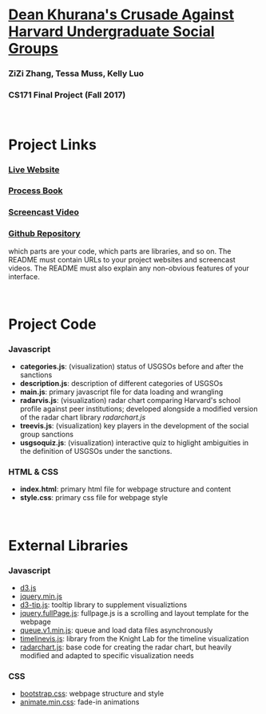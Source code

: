 [Dean Khurana's Crusade Against Harvard Undergraduate Social Groups](https://www.ziziberry.github.io)
======
###  ZiZi Zhang, Tessa Muss, Kelly Luo
###  CS171 Final Project (Fall 2017)  

&nbsp;
# Project Links
### [Live Website](https://ziziberry.github.io/)
### [Process Book](https://docs.google.com/document/d/1DGIaF2ng46NAVub3uPMyiwnfLDLeKbN5lVuhvWiyTPg/edit?usp=sharing)
### [Screencast Video](youtube.com)
### [Github Repository](https://github.com/ziziberry/ziziberry.github.io)

which parts are your code, which parts are libraries, and so on. The README must contain URLs to your project websites and screencast videos. The README must also explain any non-obvious features of your interface.  

&nbsp;
# Project Code

### Javascript
* **categories.js**: (visualization) status of USGSOs before and after the sanctions
* **description.js**: description of different categories of USGSOs
* **main.js**: primary javascript file for data loading and wrangling
* **radarvis.js**: (visualization) radar chart comparing Harvard's school profile against peer institutions; developed alongside a modified version of the radar chart library _radarchart.js_
* **treevis.js**: (visualization) key players in the development of the social group sanctions
* **usgsoquiz.js**: (visualization) interactive quiz to higlight ambiguities in the definition of USGSOs under the sanctions.

###  HTML & CSS
* **index.html**: primary html file for webpage structure and content 
* **style.css**: primary css file for webpage style  

&nbsp;  

# External Libraries

### Javascript
* [d3.js](https://d3js.org/)
* [jquery.min.js](https://jquery.com/)
* [d3-tip.js](https://github.com/Caged/d3-tip): tooltip library to supplement visualiztions 
* [jquery.fullPage.js](asynchronous): fullpage.js is a scrolling and layout template for the webpage
* [queue.v1.min.js](https://github.com/d3/d3-queue): queue and load data files asynchronously 
* [timelinevis.js](https://timeline.knightlab.com/): library from the Knight Lab for the timeline visualization
* [radarchart.js](http://bl.ocks.org/nbremer/6506614): base code for creating the radar chart, but heavily modified and adapted to specific visualization needs


### CSS
* [bootstrap.css](https://getbootstrap.com/): webpage structure and style
* [animate.min.css](https://daneden.github.io/animate.css/): fade-in animations